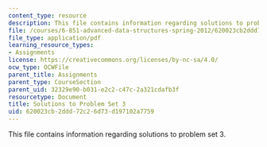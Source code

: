 ```yaml
---
content_type: resource
description: This file contains information regarding solutions to problem set 3.
file: /courses/6-851-advanced-data-structures-spring-2012/620023cb2ddd72c26d73d197102a7759_MIT6_851S12_ps3sol.pdf
file_type: application/pdf
learning_resource_types:
- Assignments
license: https://creativecommons.org/licenses/by-nc-sa/4.0/
ocw_type: OCWFile
parent_title: Assignments
parent_type: CourseSection
parent_uid: 32329e90-b031-e2c2-c47c-2a321cdafb3f
resourcetype: Document
title: Solutions to Problem Set 3
uid: 620023cb-2ddd-72c2-6d73-d197102a7759
---
```

This file contains information regarding solutions to problem set 3.